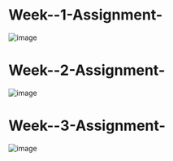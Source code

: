 # Week--1-Assignment-
![image](https://github.com/user-attachments/assets/8a8840ca-0bfe-44c0-986c-afa00db883fc)
# Week--2-Assignment-
![image](https://github.com/user-attachments/assets/4d1eecbc-11f2-4914-88a9-2bdb3930d0f8)
# Week--3-Assignment-
![image](https://github.com/user-attachments/assets/4093753f-038d-4f53-a7dc-f9da4da3f3df)


